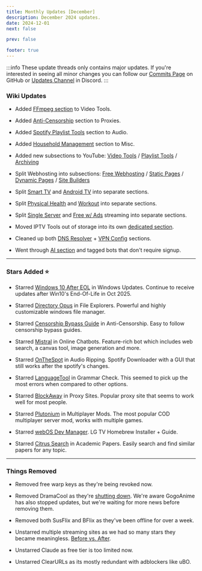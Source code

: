 ```yaml
---
title: Monthly Updates [December]
description: December 2024 updates.
date: 2024-12-01
next: false

prev: false

footer: true
---
```


<Post authors="nbats"/>

:::info
These update threads only contains major updates. If you're interested
in seeing all minor changes you can follow our
[Commits Page](https://github.com/fmhy/FMHYedit/commits/main) on GitHub or
[Updates Channel](https://redd.it/17f8msf) in Discord.
:::

### Wiki Updates


- Added [FFmpeg section](https://fmhy.net/video-tools#ffmpeg-tools) to Video Tools.

- Added [Anti-Censorship](https://fmhy.net/adblockvpnguide#anti-censorship) section to Proxies.

- Added [Spotify Playlist Tools](https://fmhy.net/audiopiracyguide#spotify-playlists) section to Audio.

- Added [Household Management](https://fmhy.net/miscguide#household) section to Misc.

- Added new subsections to YouTube: [Video Tools](https://fmhy.net/social-media-tools#video-tools) / [Playlist Tools](https://fmhy.net/social-media-tools#playlist-tools) / [Archiving](https://fmhy.net/social-media-tools#youtube-archiving)

- Split Webhosting into subsections: [Free Webhosting](https://fmhy.net/storage#free-webhosting-sites) / [Static Pages](https://fmhy.net/storage#static-page-hosting) / [Dynamic Pages](https://fmhy.net/storage#dynamic-page-hosting) / [Site Builders](https://fmhy.net/storage#website-builders)

- Split [Smart TV](https://fmhy.net/video#smart-tv-firestick) and [Android TV](https://fmhy.net/video#android-tv) into separate sections.

- Split [Physical Health](https://fmhy.net/miscguide#physical-health) and [Workout](https://fmhy.net/miscguide#workout-exercise) into separate sections.

- Split [Single Server](https://fmhy.net/video#single-server) and [Free w/ Ads](https://fmhy.net/video#free-w-ads) streaming into separate sections.

- Moved IPTV Tools out of storage into its own [dedicated section](https://fmhy.net/video#iptv-tools).

- Cleaned up both [DNS Resolver](https://fmhy.net/storage#free-dns-resolvers) + [VPN Config](https://fmhy.net/storage#free-vpn-configs) sections.

- Went through [AI section](https://fmhy.net/ai) and tagged bots that don't require signup.

***

### Stars Added ⭐

- Starred [Windows 10 After EOL](https://fmhy.net/system-tools#windows-updates) in Windows Updates. Continue to receive updates after Win10's End-Of-Life in Oct 2025.

- Starred [Directory Opus](https://fmhy.net/file-tools#file-explorers) in File Explorers. Powerful and highly customizable windows file manager.

- Starred [Censorship Bypass Guide](https://fmhy.net/adblockvpnguide#anti-censorship) in Anti-Censorship. Easy to follow censorship bypass guides.

- Starred [Mistral](https://fmhy.net/ai#online-chatbots) in Online Chatbots. Feature-rich bot which includes web search, a canvas tool, image generation and more.

- Starred [OnTheSpot](https://fmhy.net/audiopiracyguide#audio-ripping-tools) in Audio Ripping. Spotify Downloader with a GUI that still works after the spotify's changes.

- Starred [LanguageTool](https://fmhy.net/text-tools#grammar-check) in Grammar Check. This seemed to pick up the most errors when compared to other options.

- Starred [BlockAway](https://fmhy.net/adblockvpnguide#proxy-sites) in Proxy Sites. Popular proxy site that seems to work well for most people.

- Starred [Plutonium](https://fmhy.net/gaming-tools#multiplayer-mods) in Multiplayer Mods. The most popular COD multiplayer server mod, works with multiple games.

- Starred [webOS Dev Manager](https://fmhy.net/video#smart-tv-firestick). LG TV Homebrew Installer + Guide.

- Starred [Citrus Search](https://fmhy.net/readingpiracyguide#academic-papers) in Academic Papers. Easily search and find similar papers for any topic.

***

### Things Removed

- Removed free warp keys as they're being revoked now.

- Removed DramaCool as they're [shutting down](https://x.com/dramacoolcom/status/1861628424147869919). We're aware GogoAnime has also stopped updates, but we're waiting for more news before removing them.
 
- Removed both SusFlix and BFlix as they've been offline for over a week.

- Unstarred multiple streaming sites as we had so many stars they became meaningless. [Before vs. After](https://i.ibb.co/QPxKLm2/image.png).

- Unstarred Claude as free tier is too limited now.

- Unstarred ClearURLs as its mostly redundant with adblockers like uBO.
